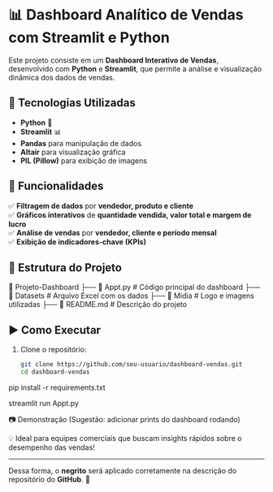 # 📊 **Dashboard Analítico de Vendas com Streamlit e Python**  

Este projeto consiste em um **Dashboard Interativo de Vendas**, desenvolvido com **Python** e **Streamlit**, que permite a análise e visualização dinâmica dos dados de vendas.  

## 🚀 **Tecnologias Utilizadas**  
- **Python** 🐍  
- **Streamlit** 📊  
- **Pandas** para manipulação de dados  
- **Altair** para visualização gráfica  
- **PIL (Pillow)** para exibição de imagens  

## 📌 **Funcionalidades**  
✅ **Filtragem de dados** por **vendedor, produto e cliente**  
✅ **Gráficos interativos** de **quantidade vendida, valor total e margem de lucro**  
✅ **Análise de vendas** por **vendedor, cliente e período mensal**  
✅ **Exibição de indicadores-chave (KPIs)**  

## 📂 **Estrutura do Projeto**  

📁 Projeto-Dashboard
├── 📄 Appt.py # Código principal do dashboard
├── 📂 Datasets # Arquivo Excel com os dados
├── 📂 Mídia # Logo e imagens utilizadas
├── 📜 README.md # Descrição do projeto



## ▶️ **Como Executar**  
1. Clone o repositório:  
   ```bash
   git clone https://github.com/seu-usuario/dashboard-vendas.git
   cd dashboard-vendas


pip install -r requirements.txt


streamlit run Appt.py

📷 Demonstração
(Sugestão: adicionar prints do dashboard rodando)

💡 Ideal para equipes comerciais que buscam insights rápidos sobre o desempenho das vendas!




---

Dessa forma, o **negrito** será aplicado corretamente na descrição do repositório do **GitHub**. 🚀
